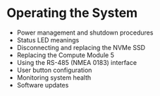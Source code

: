 # Operating the System

- Power management and shutdown procedures
- Status LED meanings
- Disconnecting and replacing the NVMe SSD
- Replacing the Compute Module 5
- Using the RS-485 (NMEA 0183) interface
- User button configuration
- Monitoring system health
- Software updates
